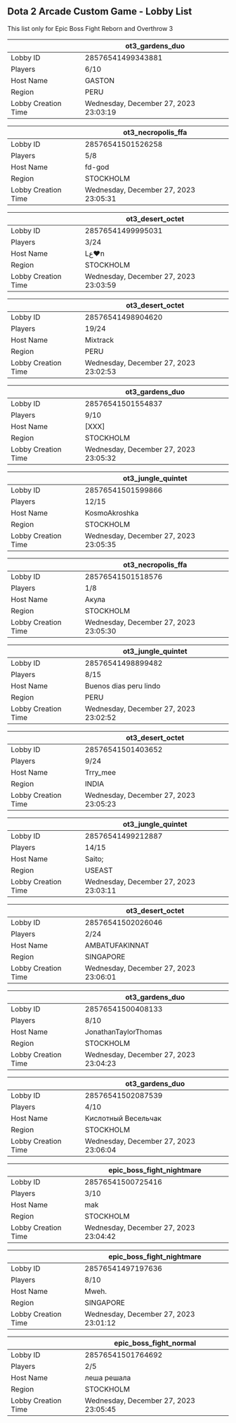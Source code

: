 ## Dota 2 Arcade Custom Game - Lobby List

This list only for Epic Boss Fight Reborn and Overthrow 3

|  | ot3_gardens_duo |
| ------ | ------ |
| Lobby ID | 28576541499343881 |
| Players | 6/10 |
| Host Name | GASTON |
| Region | PERU |
| Lobby Creation Time | Wednesday, December 27, 2023 23:03:19 |


|  | ot3_necropolis_ffa |
| ------ | ------ |
| Lobby ID | 28576541501526258 |
| Players | 5/8 |
| Host Name | fd-god |
| Region | STOCKHOLM |
| Lobby Creation Time | Wednesday, December 27, 2023 23:05:31 |


|  | ot3_desert_octet |
| ------ | ------ |
| Lobby ID | 28576541499995031 |
| Players | 3/24 |
| Host Name | Lﻉ♥n |
| Region | STOCKHOLM |
| Lobby Creation Time | Wednesday, December 27, 2023 23:03:59 |


|  | ot3_desert_octet |
| ------ | ------ |
| Lobby ID | 28576541498904620 |
| Players | 19/24 |
| Host Name | Mixtrack |
| Region | PERU |
| Lobby Creation Time | Wednesday, December 27, 2023 23:02:53 |


|  | ot3_gardens_duo |
| ------ | ------ |
| Lobby ID | 28576541501554837 |
| Players | 9/10 |
| Host Name | [XXX] |
| Region | STOCKHOLM |
| Lobby Creation Time | Wednesday, December 27, 2023 23:05:32 |


|  | ot3_jungle_quintet |
| ------ | ------ |
| Lobby ID | 28576541501599866 |
| Players | 12/15 |
| Host Name | KosmoAkroshka |
| Region | STOCKHOLM |
| Lobby Creation Time | Wednesday, December 27, 2023 23:05:35 |


|  | ot3_necropolis_ffa |
| ------ | ------ |
| Lobby ID | 28576541501518576 |
| Players | 1/8 |
| Host Name | Акула |
| Region | STOCKHOLM |
| Lobby Creation Time | Wednesday, December 27, 2023 23:05:30 |


|  | ot3_jungle_quintet |
| ------ | ------ |
| Lobby ID | 28576541498899482 |
| Players | 8/15 |
| Host Name | Buenos dias peru lindo |
| Region | PERU |
| Lobby Creation Time | Wednesday, December 27, 2023 23:02:52 |


|  | ot3_desert_octet |
| ------ | ------ |
| Lobby ID | 28576541501403652 |
| Players | 9/24 |
| Host Name | Trry_mee |
| Region | INDIA |
| Lobby Creation Time | Wednesday, December 27, 2023 23:05:23 |


|  | ot3_jungle_quintet |
| ------ | ------ |
| Lobby ID | 28576541499212887 |
| Players | 14/15 |
| Host Name | Saito; |
| Region | USEAST |
| Lobby Creation Time | Wednesday, December 27, 2023 23:03:11 |


|  | ot3_desert_octet |
| ------ | ------ |
| Lobby ID | 28576541502026046 |
| Players | 2/24 |
| Host Name | AMBATUFAKINNAT |
| Region | SINGAPORE |
| Lobby Creation Time | Wednesday, December 27, 2023 23:06:01 |


|  | ot3_gardens_duo |
| ------ | ------ |
| Lobby ID | 28576541500408133 |
| Players | 8/10 |
| Host Name | JonathanTaylorThomas |
| Region | STOCKHOLM |
| Lobby Creation Time | Wednesday, December 27, 2023 23:04:23 |


|  | ot3_gardens_duo |
| ------ | ------ |
| Lobby ID | 28576541502087539 |
| Players | 4/10 |
| Host Name | Киcлoтный Beceльчaк |
| Region | STOCKHOLM |
| Lobby Creation Time | Wednesday, December 27, 2023 23:06:04 |


|  | epic_boss_fight_nightmare |
| ------ | ------ |
| Lobby ID | 28576541500725416 |
| Players | 3/10 |
| Host Name | mak |
| Region | STOCKHOLM |
| Lobby Creation Time | Wednesday, December 27, 2023 23:04:42 |


|  | epic_boss_fight_nightmare |
| ------ | ------ |
| Lobby ID | 28576541497197636 |
| Players | 8/10 |
| Host Name | Mweh. |
| Region | SINGAPORE |
| Lobby Creation Time | Wednesday, December 27, 2023 23:01:12 |


|  | epic_boss_fight_normal |
| ------ | ------ |
| Lobby ID | 28576541501764692 |
| Players | 2/5 |
| Host Name | леша решала |
| Region | STOCKHOLM |
| Lobby Creation Time | Wednesday, December 27, 2023 23:05:45 |


